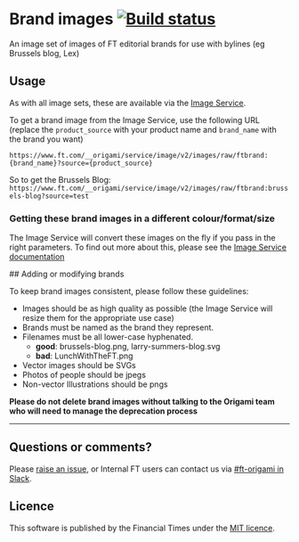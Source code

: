 # Brand images [![Build status](https://img.shields.io/circleci/project/Financial-Times/origami-brand-images.svg)](https://circleci.com/gh/Financial-Times/origami-brand-images)

An image set of images of FT editorial brands for use with bylines (eg Brussels blog, Lex)

## Usage

As with all image sets, these are available via the [Image Service](https://www.ft.com/__origami/service/image/v2).

To get a brand image from the Image Service, use the following URL (replace the `product_source` with your product name and `brand_name` with the brand you want)

`https://www.ft.com/__origami/service/image/v2/images/raw/ftbrand:{brand_name}?source={product_source}`

So to get the Brussels Blog:
`https://www.ft.com/__origami/service/image/v2/images/raw/ftbrand:brussels-blog?source=test`

### Getting these brand images in a different colour/format/size

The Image Service will convert these images on the fly if you pass in the right parameters. To find out more about this, please see the [Image Service documentation](https://www.ft.com/__origami/service/image/v2/docs/api)

## Adding or modifying brands

To keep brand images consistent, please follow these guidelines:

- Images should be as high quality as possible (the Image Service will resize them for the appropriate use case)
- Brands must be named as the brand they represent.
- Filenames must be all lower-case hyphenated.
	- **good**: brussels-blog.png, larry-summers-blog.svg
	- **bad**: LunchWithTheFT.png
- Vector images should be SVGs
- Photos of people should be jpegs
- Non-vector Illustrations should be pngs

**Please do not delete brand images without talking to the Origami team who will need to manage the deprecation process**

---
## Questions or comments?

Please [raise an issue](https://github.com/Financial-Times/origami-brand-images/issues), or Internal FT users can contact us via [#ft-origami in Slack](https://financialtimes.slack.com/messages/ft-origami/).

## Licence

This software is published by the Financial Times under the [MIT licence](http://opensource.org/licenses/MIT).
